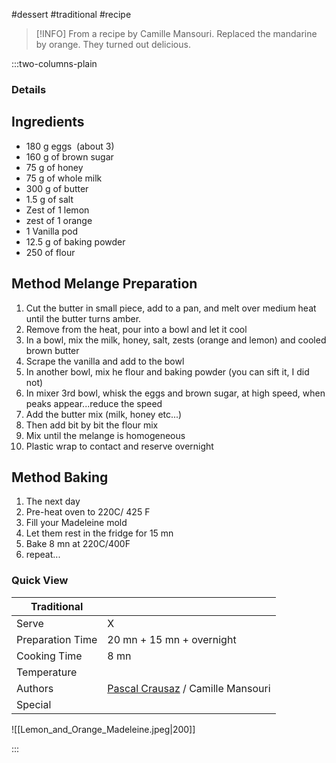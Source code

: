 #dessert #traditional #recipe

> [!INFO]
> From a recipe by Camille Mansouri. Replaced the mandarine by orange. They turned out delicious.

:::two-columns-plain

### Details
## Ingredients

- 180 g eggs  (about 3)
- 160 g of brown sugar
- 75 g of honey
- 75 g of whole milk
- 300 g of butter
- 1.5 g of salt
- Zest of 1 lemon
- zest of 1 orange
- 1 Vanilla pod
- 12.5 g of baking powder
- 250 of flour


## Method Melange Preparation

1. Cut the butter in small piece, add to a pan, and melt over medium heat until the butter turns amber.
2. Remove from the heat, pour into a bowl and let it cool
3. In a bowl, mix the milk, honey, salt, zests (orange and lemon) and cooled brown butter
4. Scrape the vanilla and add to the bowl
5. In another bowl, mix he flour and baking powder (you can sift it, I did not)
6. In mixer 3rd bowl, whisk the eggs and brown sugar, at high speed, when peaks appear...reduce the speed
7. Add the butter mix (milk, honey etc...)
8. Then add bit by bit the flour mix 
9. Mix until the melange is homogeneous
10. Plastic wrap to contact and reserve overnight

  


## Method Baking

1. The next day
2. Pre-heat oven to 220C/ 425 F
3. Fill your Madeleine mold
4. Let them rest in the fridge for 15 mn
5. Bake 8 mn at 220C/400F
6. repeat...




### Quick View
| Traditional      |                                                |
| ---------------- | ---------------------------------------------- |
| Serve            | X                                              |
| Preparation Time | 20 mn + 15 mn + overnight                      |
| Cooking Time     | 8 mn                                           |
| Temperature      |                                                |
| Authors          | [Pascal Crausaz](mailto:pascal@askpascal.com) / Camille Mansouri |
| Special          |                                                |

![[Lemon_and_Orange_Madeleine.jpeg|200]]

:::

